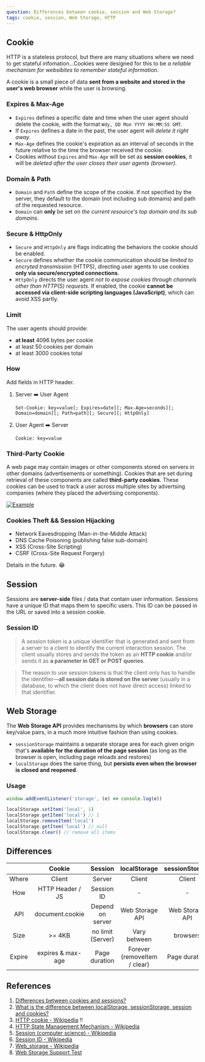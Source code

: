 ```yaml
---
question: Differences between cookie, session and Web Storage?
tags: cookie, session, Web Storage, HTTP
---
```


## Cookie

HTTP is a stateless protocol, but there are many situations where we need to get stateful infomation...Cookies were designed for this to be *a reliable mechanism for websibites to remember stateful information*.

A cookie is a small piece of data **sent from a website and stored in the user's web browser** while the user is browsing.

### Expires & Max-Age

* `Expires` defines a specific date and time when the user agent should delete the cookie, with the format `Wdy, DD Mon YYYY HH:MM:SS GMT`.
* If `Expires` defines a date in the past, the user agent will *delete it right away*.
* `Max-Age` defines the cookie's expiration as an interval of seconds in the future relative to the time the browser received the cookie.
* Cookies without `Expires` and `Max-Age` will be set as **session cookies**, it will be *deleted after the user closes their user agents (browser)*.

### Domain & Path

* `Domain` and `Path` define the scope of the cookie. If not specified by the server, they default to the domain (not including sub domains) and path of the requested resource.
* `Domain` can **only** be set on *the current resource's top domain and its sub domains*.

### Secure & HttpOnly

* `Secure` and `HttpOnly` are flags indicating the behaviors the cookie should be enabled.
* `Secure` defines whether the cookie communication should be *limited to encryted transmission* (HTTPS), directing user agents to use cookies **only via secure/encrypted connections**.
* `HttpOnly` directs the user agent *not to expose cookies through channels other than HTTP(S) requests*. If enabled, the cookie **cannot be accessed via client-side scripting languages (JavaScript)**, which can avoid XSS partly.

### Limit

The user agents should provide:

* **at least** 4096 bytes per cookie
* at least 50 cookies per domain
* at least 3000 cookies total

### How

Add fields in HTTP header.

1. Server :arrow_right: User Agent

    ```bnf
    Set-Cookie: key=value[; Expires=date][; Max-Age=seconds][; Domain=domain][; Path=path][; Secure][; HttpOnly]
    ```

2. User Agent :arrow_right: Server

    ```bnf
    Cookie: key=value
    ```

### Third-Party Cookie

A web page may contain images or other components stored on servers in other domains (advertisements or something). Cookies that are set during retrieval of these components are called **third-party cookies**. These cookies can be used to track a user across multiple sites by advertsing companies (where they placed the advertising components).

[![Example](https://upload.wikimedia.org/wikipedia/commons/0/0b/Third_party_cookie.png)](https://en.wikipedia.org/wiki/HTTP_cookie#/media/File:Third_party_cookie.png)

### Cookies Theft && Session Hijacking

* Network Eavesdropping (Man-in-the-Middle Attack)
* DNS Cache Poisoning (publishing false sub-domain)
* XSS (Cross-Site Scripting)
* CSRF (Cross-Site Request Forgery)

Details in the future. :joy:

## Session

Sessions are **server-side** files / data that contain user information. Sessions have a unique ID that maps them to specific users. This ID can be passed in the URL or saved into a session cookie.

### Session ID

> A session token is a unique identifier that is generated and sent from a server to a client to identify the current interaction session. The client usually stores and sends the token as an **HTTP cookie** and/or sends it as **a parameter in GET or POST queries**.

> The reason to use session tokens is that the client only has to handle the identifier—**all session data is stored on the server** (usually in a database, to which the client does not have direct access) linked to that identifier.

## Web Storage

The **Web Storage API** provides mechanisms by which **browsers** can store key/value pairs, in a much more intuitive fashion than using cookies.

* `sessionStorage` maintains a separate storage area for each given origin that's **available for the duration of the page session** (as long as the browser is open, including page reloads and restores)
* `localStorage` does the same thing, but **persists even when the browser is closed and reopened**.

### Usage

```javascript
window.addEventListener('storage', (e) => console.log(e))

localStorage.setItem('local', 1)
localStorage.getItem('local') // 1
localStorage.removeItem('local')
localStorage.getItem('local') // null
localStorage.clear() // remove all items
```

## Differences

| | Cookie | Session | localStorage | sessionStorage |
|:-:|:-:|:-:|:-:|:-:|
| Where | Client | Server | Client | Client |
| How | HTTP Header / JS | Session ID | - | - |
| API | document.cookie | Depend on server | Web Storage API | Web Storage API |
| Size | >= 4KB | no limit (Server) | Vary between | browsers |
| Expire | expires & max-age | Page duration | Forever (removeItem / clear) | Page duration |

## References

1. [Differences between cookies and sessions?](https://stackoverflow.com/questions/359434/differences-between-cookies-and-sessions)
2. [What is the difference between localStorage, sessionStorage, session and cookies?](https://stackoverflow.com/questions/19867599/what-is-the-difference-between-localstorage-sessionstorage-session-and-cookies)
3. [HTTP cookie - Wikipedia](https://en.wikipedia.org/wiki/HTTP_cookie) :bangbang:
4. [HTTP State Management Mechanism - Wikipedia](https://tools.ietf.org/html/rfc6265)
5. [Session (computer science) - Wikipedia](https://en.wikipedia.org/wiki/Session_&lpar;computer_science&rpar;#HTTP_session_token)
6. [Session ID - Wikipedia](https://en.wikipedia.org/wiki/Session_ID)
7. [Web_storage - Wikipedia](https://en.wikipedia.org/wiki/Web_storage#Storage_size)
8. [Web Storage Support Test](http://dev-test.nemikor.com/web-storage/support-test/)
